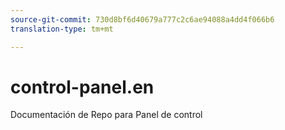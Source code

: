 ```yaml
---
source-git-commit: 730d8bf6d40679a777c2c6ae94088a4dd4f066b6
translation-type: tm+mt

---
```

# control-panel.en

Documentación de Repo para Panel de control
